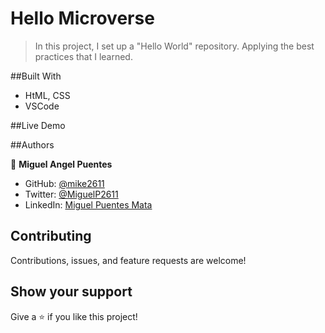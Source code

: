 # Hello Microverse

>  In this project, I set up a "Hello World" repository. Applying the best practices that I learned.
 
##Built With

- HtML, CSS
- VSCode

##Live Demo

##Authors

👤 **Miguel Angel Puentes**
- GitHub: [@mike2611](https://github.com/mike2611)
- Twitter: [@MiguelP2611](https://twitter.com/MiguelP2611)
- LinkedIn: [Miguel Puentes Mata](https://linkedin.com/in/miguel-puentes-mata-90a562139/)

## Contributing

Contributions, issues, and feature requests are welcome!

## Show your support

Give a ⭐️ if you like this project!


